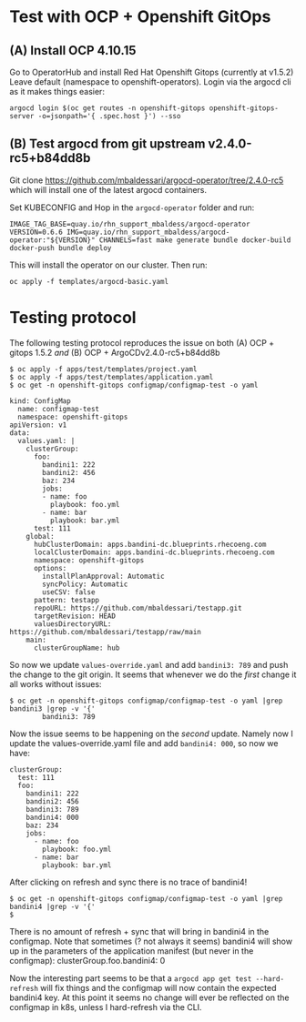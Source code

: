 # Test with OCP + Openshift GitOps

## (A) Install OCP 4.10.15

Go to OperatorHub and install Red Hat Openshift Gitops (currently at v1.5.2)
Leave default (namespace to openshift-operators). Login via the argocd cli
as it makes things easier:
```
argocd login $(oc get routes -n openshift-gitops openshift-gitops-server -o=jsonpath='{ .spec.host }') --sso
```

## (B) Test argocd from git upstream v2.4.0-rc5+b84dd8b

Git clone https://github.com/mbaldessari/argocd-operator/tree/2.4.0-rc5 which will install
one of the latest argocd containers.

Set KUBECONFIG and Hop in the `argocd-operator` folder and run:
```
IMAGE_TAG_BASE=quay.io/rhn_support_mbaldess/argocd-operator VERSION=0.6.6 IMG=quay.io/rhn_support_mbaldess/argocd-operator:"${VERSION}" CHANNELS=fast make generate bundle docker-build docker-push bundle deploy
```

This will install the operator on our cluster. Then run:
```
oc apply -f templates/argocd-basic.yaml
```

# Testing protocol

The following testing protocol reproduces the issue on both (A) OCP + gitops 1.5.2 *and* (B) OCP + ArgoCDv2.4.0-rc5+b84dd8b

```
$ oc apply -f apps/test/templates/project.yaml
$ oc apply -f apps/test/templates/application.yaml
$ oc get -n openshift-gitops configmap/configmap-test -o yaml

kind: ConfigMap
  name: configmap-test
  namespace: openshift-gitops
apiVersion: v1
data:
  values.yaml: |
    clusterGroup:
      foo:
        bandini1: 222
        bandini2: 456
        baz: 234
        jobs:
        - name: foo
          playbook: foo.yml
        - name: bar
          playbook: bar.yml
      test: 111
    global:
      hubClusterDomain: apps.bandini-dc.blueprints.rhecoeng.com
      localClusterDomain: apps.bandini-dc.blueprints.rhecoeng.com
      namespace: openshift-gitops
      options:
        installPlanApproval: Automatic
        syncPolicy: Automatic
        useCSV: false
      pattern: testapp
      repoURL: https://github.com/mbaldessari/testapp.git
      targetRevision: HEAD
      valuesDirectoryURL: https://github.com/mbaldessari/testapp/raw/main
    main:
      clusterGroupName: hub
```

So now we update `values-override.yaml` and add `bandini3: 789` and push the change to the git origin.
It seems that whenever we do the *first* change it all works without issues:
```
$ oc get -n openshift-gitops configmap/configmap-test -o yaml |grep bandini3 |grep -v '{'
        bandini3: 789
```

Now the issue seems to be happening on the *second* update. Namely now I update the values-override.yaml
file and add `bandini4: 000`, so now we have:
```
clusterGroup:
  test: 111
  foo:
    bandini1: 222
    bandini2: 456
    bandini3: 789
    bandini4: 000
    baz: 234
    jobs:
      - name: foo
        playbook: foo.yml
      - name: bar
        playbook: bar.yml
```

After clicking on refresh and sync there is no trace of bandini4!
```
$ oc get -n openshift-gitops configmap/configmap-test -o yaml |grep bandini4 |grep -v '{'
$
```

There is no amount of  refresh + sync that will bring in bandini4 in the configmap. Note that
sometimes (? not always it seems) bandini4 will show up in the parameters of the application
manifest (but never in the configmap):
  clusterGroup.foo.bandini4: 0

Now the interesting part seems to be that a `argocd app get test --hard-refresh` will fix things
and the configmap will now contain the expected bandini4 key. At this point it seems no change
will ever be reflected on the configmap in k8s, unless I hard-refresh via the CLI.
